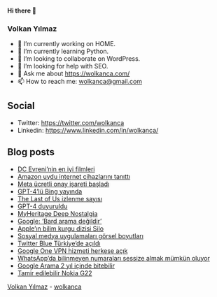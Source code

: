 #### Hi there 👋

### Volkan Yılmaz

- 🔭 I’m currently working on HOME.
- 🌱 I’m currently learning Python.
- 👯 I’m looking to collaborate on WordPress.
- 🤔 I’m looking for help with SEO.
- 💬 Ask me about https://wolkanca.com/
- 📫 How to reach me: wolkanca@gmail.com

## Social
- Twitter: https://twitter.com/wolkanca
- Linkedin: https://www.linkedin.com/in/wolkanca/



## Blog posts
<!-- BLOG-POST-LIST:START -->
- [DC Evreni’nin en iyi filmleri](https://wolkanca.com/dc-evreninin-en-iyi-filmleri/)
- [Amazon uydu internet cihazlarını tanıttı](https://wolkanca.com/amazon-uydu-internet-cihazlarini-tanitti/)
- [Meta ücretli onay işareti başladı](https://wolkanca.com/meta-ucretli-onay-isareti-basladi/)
- [GPT-4’lü Bing yayında](https://wolkanca.com/gpt-4lu-bing-yayinda/)
- [The Last of Us izlenme sayısı](https://wolkanca.com/the-last-of-us-izlenme-sayisi/)
- [GPT-4 duyuruldu](https://wolkanca.com/gpt-4-duyuruldu/)
- [MyHeritage Deep Nostalgia](https://wolkanca.com/myheritage-deep-nostalgia/)
- [Google: ‘Bard arama değildir’](https://wolkanca.com/google-bard-arama-degildir/)
- [Apple’ın bilim kurgu dizisi Silo](https://wolkanca.com/applein-bilim-kurgu-dizisi-silo/)
- [Sosyal medya uygulamaları görsel boyutları](https://wolkanca.com/sosyal-medya-uygulamalari-gorsel-boyutlari/)
- [Twitter Blue Türkiye’de açıldı](https://wolkanca.com/twitter-blue-turkiyede-acildi/)
- [Google One VPN hizmeti herkese açık](https://wolkanca.com/google-one-vpn-hizmeti-herkese-acik/)
- [WhatsApp’da bilinmeyen numaraları sessize almak mümkün oluyor](https://wolkanca.com/whatsappda-bilinmeyen-numaralari-sessize-almak-mumkun-oluyor/)
- [Google Arama 2 yıl içinde bitebilir](https://wolkanca.com/google-arama-2-yil-icinde-bitebilir/)
- [Tamir edilebilir Nokia G22](https://wolkanca.com/tamir-edilebilir-nokia-g22/)
<!-- BLOG-POST-LIST:END -->


[Volkan Yılmaz](https://volkanyilmaz.com.tr/) - [wolkanca](https://wolkanca.com/)
